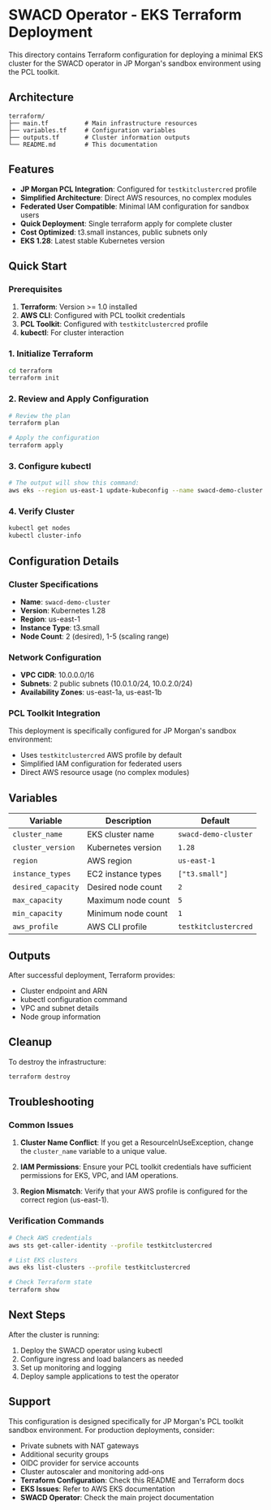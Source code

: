 # SWACD Operator - EKS Terraform Deployment

This directory contains Terraform configuration for deploying a minimal EKS cluster for the SWACD operator in JP Morgan's sandbox environment using the PCL toolkit.

## Architecture

```
terraform/
├── main.tf          # Main infrastructure resources
├── variables.tf     # Configuration variables  
├── outputs.tf       # Cluster information outputs
└── README.md        # This documentation
```

## Features

- **JP Morgan PCL Integration**: Configured for `testkitclustercred` profile
- **Simplified Architecture**: Direct AWS resources, no complex modules
- **Federated User Compatible**: Minimal IAM configuration for sandbox users
- **Quick Deployment**: Single terraform apply for complete cluster
- **Cost Optimized**: t3.small instances, public subnets only
- **EKS 1.28**: Latest stable Kubernetes version

## Quick Start

### Prerequisites

1. **Terraform**: Version >= 1.0 installed
2. **AWS CLI**: Configured with PCL toolkit credentials
3. **PCL Toolkit**: Configured with `testkitclustercred` profile
4. **kubectl**: For cluster interaction

### 1. Initialize Terraform
```bash
cd terraform
terraform init
```

### 2. Review and Apply Configuration
```bash
# Review the plan
terraform plan

# Apply the configuration
terraform apply
```

### 3. Configure kubectl
```bash
# The output will show this command:
aws eks --region us-east-1 update-kubeconfig --name swacd-demo-cluster --profile testkitclustercred
```

### 4. Verify Cluster
```bash
kubectl get nodes
kubectl cluster-info
```

## Configuration Details

### Cluster Specifications
- **Name**: `swacd-demo-cluster`
- **Version**: Kubernetes 1.28
- **Region**: us-east-1
- **Instance Type**: t3.small
- **Node Count**: 2 (desired), 1-5 (scaling range)

### Network Configuration
- **VPC CIDR**: 10.0.0.0/16
- **Subnets**: 2 public subnets (10.0.1.0/24, 10.0.2.0/24)
- **Availability Zones**: us-east-1a, us-east-1b

### PCL Toolkit Integration
This deployment is specifically configured for JP Morgan's sandbox environment:
- Uses `testkitclustercred` AWS profile by default
- Simplified IAM configuration for federated users
- Direct AWS resource usage (no complex modules)

## Variables

| Variable | Description | Default |
|----------|-------------|---------|
| `cluster_name` | EKS cluster name | `swacd-demo-cluster` |
| `cluster_version` | Kubernetes version | `1.28` |
| `region` | AWS region | `us-east-1` |
| `instance_types` | EC2 instance types | `["t3.small"]` |
| `desired_capacity` | Desired node count | `2` |
| `max_capacity` | Maximum node count | `5` |
| `min_capacity` | Minimum node count | `1` |
| `aws_profile` | AWS CLI profile | `testkitclustercred` |

## Outputs

After successful deployment, Terraform provides:
- Cluster endpoint and ARN
- kubectl configuration command
- VPC and subnet details
- Node group information

## Cleanup

To destroy the infrastructure:
```bash
terraform destroy
```

## Troubleshooting

### Common Issues

1. **Cluster Name Conflict**: If you get a ResourceInUseException, change the `cluster_name` variable to a unique value.

2. **IAM Permissions**: Ensure your PCL toolkit credentials have sufficient permissions for EKS, VPC, and IAM operations.

3. **Region Mismatch**: Verify that your AWS profile is configured for the correct region (us-east-1).

### Verification Commands
```bash
# Check AWS credentials
aws sts get-caller-identity --profile testkitclustercred

# List EKS clusters
aws eks list-clusters --profile testkitclustercred

# Check Terraform state
terraform show
```

## Next Steps

After the cluster is running:
1. Deploy the SWACD operator using kubectl
2. Configure ingress and load balancers as needed
3. Set up monitoring and logging
4. Deploy sample applications to test the operator

## Support

This configuration is designed specifically for JP Morgan's PCL toolkit sandbox environment. For production deployments, consider:
- Private subnets with NAT gateways
- Additional security groups
- OIDC provider for service accounts
- Cluster autoscaler and monitoring add-ons
- **Terraform Configuration**: Check this README and Terraform docs
- **EKS Issues**: Refer to AWS EKS documentation
- **SWACD Operator**: Check the main project documentation